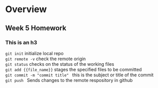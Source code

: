 # Overview
## Week 5 Homework
<h3>This is an h3</h3>

`git init` initialize local repo <br>
`git remote -v` check the remote origin <br>
`git status` checks on the status of the working files <br>
`git add {{file_name}}` stages the specified files to be committed <br>
`git commit -m "commit title" ` this is the subject or title of the commit <br>
`git push ` Sends changes to the remote respository in github